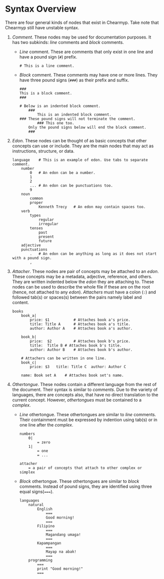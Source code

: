 # Syntax Overview
There are four general kinds of nodes that exist in Chearmyp. Take note that Chearmyp still have
unstable syntax.

1. *Comment*. These nodes may be used for documentation purposes. It has two subkinds: *line*
	comments and *block* comments.
	- *Line* comment. These are comments that only exist in one line and have a pound sign (`#`)
		prefix.
		```
		# This is a line comment.
		```
	- *Block* comment. These comments may have one or more lines. They have three pound signs (`###`)
		as their prefix and suffix.
		```
		###
		This is a block comment.
		###

		# Below is an indented block comment.
			###
				This is an indented block comment.
		### These pound signs will not terminate the comment.
				### This one too.
			Only the pound signs below will end the block comment.
			###
		```

2. *Edon*. These nodes can be thought of as basic concepts that other concepts can use or
	include. They are the main nodes that may act as instructions, structure, or data.
	```
	language	# This is an example of edon. Use tabs to separate comment.
		number
			0	# An edon can be a number.
			1
			2
			...	# An edon can be punctuations too.
			9
		noun
			common
			proper
				Kenneth Trecy	# An edon may contain spaces too.
		verb
			types
				regular
				irregular
			tenses
				past
				present
				future
		adjective
		punctuations
			.	# An edon can be anything as long as it does not start with a pound sign.
			,
	```

3. *Attacher*. These nodes are pair of concepts may be attached to an *edon*. These
	concepts may be a metadata, adjective, reference, and others. They are written indented below the
	*edon* they are attaching to. These nodes can be used to describe the whole file
	if these are on the root (hence, not attached to any *edon*). *Attachers* must
	have a colon (`:`) and followed tab(s) or spaces(s) between the pairs namely label and content.
	```
	books
		book_a|
			price: $1			# Attaches book a's price.
			title: Title A		# Attaches book a's title.
			author: Author A	# Attaches book a's author.

		book_b|
			price:	$2			# Attaches book b's price.
			title:	Title B	# Attaches book b's title.
			author:	Author B	# Attaches book b's author.

		# Attachers can be written in one line.
		book_c|
			price: $3	title: Title C	author: Author C

		name: Book set A	# Attaches book set's name.
	```

5. *Othertongue*. These nodes contain a different language from the rest of the document. Their
	syntax is  similar to *comments*. Due to the variety of languages, there are concepts also, that
	have no direct translation to the current concept. However, *othertongues* must be contained to a
	*complex*.
	- *Line* othertongue. These othertongues are similar to *line* comments. Their containment must
		be expressed by indention using tab(s) or in one line after the *complex*.
		```
		numbers
			0|
				= zero
			1|
				= one
				= ...

		attacher
			= a pair of concepts that attach to other complex or simplex
		```
	- *Block* othertongue. These othertongues are similar to *block* comments. Instead of pound
		signs, they are identified using three equal signs(`===`).
		```
		languages
			natural
				English
					===
					Good morning!
					===
				Filipino
					===
					Magandang umaga!
					===
				Kapampangan
					===
					Mayap na abak!
					===
			programming
				===
				print "Good morning!"
				===
		```
